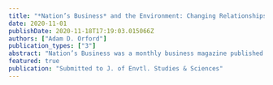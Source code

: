 ```yaml
---
title: "*Nation’s Business* and the Environment: Changing Relationships with Pollution, “Ecologists,” Renewables, and Regulations, 1945-1981"
date: 2020-11-01
publishDate: 2020-11-18T17:19:03.015066Z
authors: ["Adam D. Orford"]
publication_types: ["3"]
abstract: "Nation’s Business was a monthly business magazine published by the U.S. Chamber of Commerce, with a subscription list larger than Business Week, Forbes, or Fortune. This study explores how the magazine responded and adapted to the rise of environmentalism, and environmental regulation of business, by exploring its treatment of four topics: DDT, environmentalists, government regulation, and renewable energy. It is built on a full-text review of all issues of Nation’s Business published between 1945 and 1981. It reveals the development of a variety of anti-environmental logics and discourses, including the delegitimization of environmentalism as emotional and irrational, the undermining of scientific conclusions as uncertain, the monetization of decisionmaking using cost-benefit analysis, and the problematization of government overregulation. The study thus traces the origins of the anti-environmental policies of the Reagan Administration to the business community of the preceding decade."
featured: true
publication: "Submitted to J. of Envtl. Studies & Sciences"
---
```


